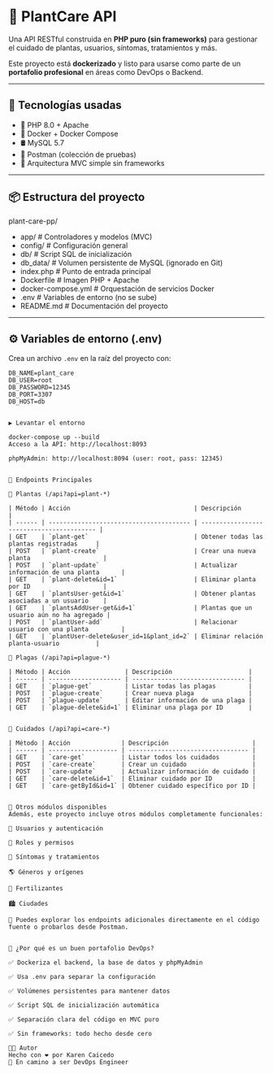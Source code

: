 # 🌿 PlantCare API

Una API RESTful construida en **PHP puro (sin frameworks)** para gestionar el cuidado de plantas, usuarios, síntomas, tratamientos y más.

Este proyecto está **dockerizado** y listo para usarse como parte de un **portafolio profesional** en áreas como DevOps o Backend.

---

## 🚀 Tecnologías usadas

- 🐘 PHP 8.0 + Apache
- 🐳 Docker + Docker Compose
- 🛢️ MySQL 5.7
- 🧪 Postman (colección de pruebas)
- 🧰 Arquitectura MVC simple sin frameworks

---

## 📦 Estructura del proyecto

plant-care-pp/
- app/ # Controladores y modelos (MVC)
- config/ # Configuración general
- db/ # Script SQL de inicialización
- db_data/ # Volumen persistente de MySQL (ignorado en Git)
- index.php # Punto de entrada principal
- Dockerfile # Imagen PHP + Apache
- docker-compose.yml # Orquestación de servicios Docker
- .env # Variables de entorno (no se sube)
- README.md # Documentación del proyecto

---

## ⚙️ Variables de entorno (.env)

Crea un archivo `.env` en la raíz del proyecto con:

```env
DB_NAME=plant_care
DB_USER=root
DB_PASSWORD=12345
DB_PORT=3307
DB_HOST=db


▶️ Levantar el entorno

docker-compose up --build
Acceso a la API: http://localhost:8093

phpMyAdmin: http://localhost:8094 (user: root, pass: 12345)


🔧 Endpoints Principales

🌿 Plantas (/api?api=plant-*)

| Método | Acción                                  | Descripción                               |
| ------ | --------------------------------------- | ----------------------------------------- |
| GET    | `plant-get`                             | Obtener todas las plantas registradas     |
| POST   | `plant-create`                          | Crear una nueva planta                    |
| POST   | `plant-update`                          | Actualizar información de una planta      |
| GET    | `plant-delete&id=1`                     | Eliminar planta por ID                    |
| GET    | `plantsUser-get&id=1`                   | Obtener plantas asociadas a un usuario    |
| GET    | `plantsAddUser-get&id=1`                | Plantas que un usuario aún no ha agregado |
| POST   | `plantUser-add`                         | Relacionar usuario con una planta         |
| GET    | `plantUser-delete&user_id=1&plant_id=2` | Eliminar relación planta-usuario          |

🐛 Plagas (/api?api=plague-*)

| Método | Acción               | Descripción                     |
| ------ | -------------------- | ------------------------------- |
| GET    | `plague-get`         | Listar todas las plagas         |
| POST   | `plague-create`      | Crear nueva plaga               |
| POST   | `plague-update`      | Editar información de una plaga |
| GET    | `plague-delete&id=1` | Eliminar una plaga por ID       |


🧼 Cuidados (/api?api=care-*)

| Método | Acción              | Descripción                       |
| ------ | ------------------- | --------------------------------- |
| GET    | `care-get`          | Listar todos los cuidados         |
| POST   | `care-create`       | Crear un cuidado                  |
| POST   | `care-update`       | Actualizar información de cuidado |
| GET    | `care-delete&id=1`  | Eliminar cuidado por ID           |
| GET    | `care-getById&id=1` | Obtener cuidado específico por ID |


🧩 Otros módulos disponibles
Además, este proyecto incluye otros módulos completamente funcionales:

👤 Usuarios y autenticación

🔐 Roles y permisos

🧬 Síntomas y tratamientos

🌎 Géneros y orígenes

🌾 Fertilizantes

🏙️ Ciudades

📌 Puedes explorar los endpoints adicionales directamente en el código fuente o probarlos desde Postman.


🧰 ¿Por qué es un buen portafolio DevOps?

✅ Dockeriza el backend, la base de datos y phpMyAdmin

✅ Usa .env para separar la configuración

✅ Volúmenes persistentes para mantener datos

✅ Script SQL de inicialización automática

✅ Separación clara del código en MVC puro

✅ Sin frameworks: todo hecho desde cero

👩‍💻 Autor
Hecho con ❤️ por Karen Caicedo
🚀 En camino a ser DevOps Engineer
